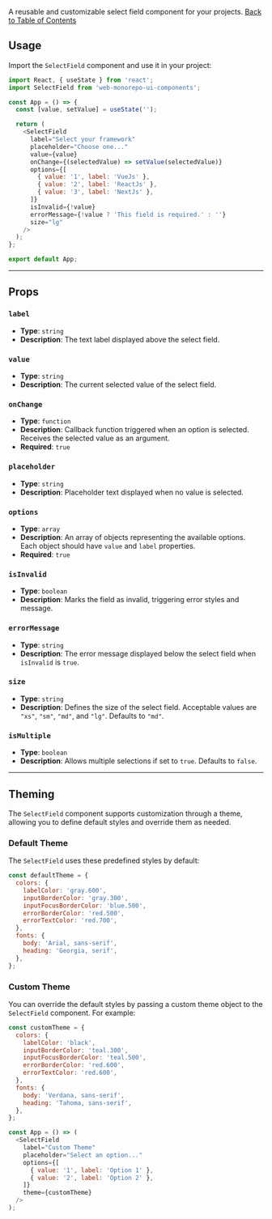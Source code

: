 
A reusable and customizable select field component for your projects.
[Back to Table of Contents](#table-of-contents)

## Usage

Import the `SelectField` component and use it in your project:

```javascript
import React, { useState } from 'react';
import SelectField from 'web-monorepo-ui-components';

const App = () => {
  const [value, setValue] = useState('');

  return (
    <SelectField
      label="Select your framework"
      placeholder="Choose one..."
      value={value}
      onChange={(selectedValue) => setValue(selectedValue)}
      options={[
        { value: '1', label: 'VueJs' },
        { value: '2', label: 'ReactJs' },
        { value: '3', label: 'NextJs' },
      ]}
      isInvalid={!value}
      errorMessage={!value ? 'This field is required.' : ''}
      size="lg"
    />
  );
};

export default App;
```

---

## Props

### `label`

- **Type**: `string`
- **Description**: The text label displayed above the select field.

### `value`

- **Type**: `string`
- **Description**: The current selected value of the select field.

### `onChange`

- **Type**: `function`
- **Description**: Callback function triggered when an option is selected. Receives the selected value as an argument.
- **Required**: `true`

### `placeholder`

- **Type**: `string`
- **Description**: Placeholder text displayed when no value is selected.

### `options`

- **Type**: `array`
- **Description**: An array of objects representing the available options. Each object should have `value` and `label` properties.
- **Required**: `true`

### `isInvalid`

- **Type**: `boolean`
- **Description**: Marks the field as invalid, triggering error styles and message.

### `errorMessage`

- **Type**: `string`
- **Description**: The error message displayed below the select field when `isInvalid` is `true`.

### `size`

- **Type**: `string`
- **Description**: Defines the size of the select field. Acceptable values are `"xs"`, `"sm"`, `"md"`, and `"lg"`. Defaults to `"md"`.

### `isMultiple`

- **Type**: `boolean`
- **Description**: Allows multiple selections if set to `true`. Defaults to `false`.

---

## Theming

The `SelectField` component supports customization through a theme, allowing you to define default styles and override them as needed.

### Default Theme

The `SelectField` uses these predefined styles by default:

```javascript
const defaultTheme = {
  colors: {
    labelColor: 'gray.600',
    inputBorderColor: 'gray.300',
    inputFocusBorderColor: 'blue.500',
    errorBorderColor: 'red.500',
    errorTextColor: 'red.700',
  },
  fonts: {
    body: 'Arial, sans-serif',
    heading: 'Georgia, serif',
  },
};
```

### Custom Theme

You can override the default styles by passing a custom theme object to the `SelectField` component. For example:

```javascript
const customTheme = {
  colors: {
    labelColor: 'black',
    inputBorderColor: 'teal.300',
    inputFocusBorderColor: 'teal.500',
    errorBorderColor: 'red.600',
    errorTextColor: 'red.600',
  },
  fonts: {
    body: 'Verdana, sans-serif',
    heading: 'Tahoma, sans-serif',
  },
};

const App = () => (
  <SelectField
    label="Custom Theme"
    placeholder="Select an option..."
    options={[
      { value: '1', label: 'Option 1' },
      { value: '2', label: 'Option 2' },
    ]}
    theme={customTheme}
  />
);
```
